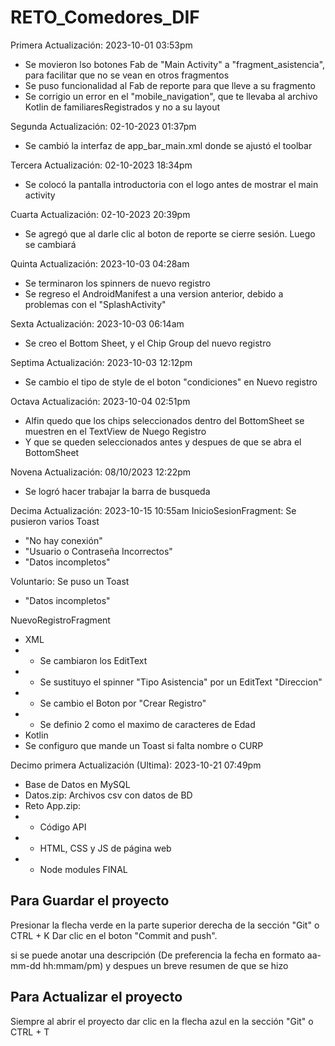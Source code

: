 # RETO_Comedores_DIF
Primera Actualización: 2023-10-01 03:53pm
- Se movieron lso botones Fab de "Main Activity" a "fragment_asistencia", para facilitar que no se vean en otros fragmentos
- Se puso funcionalidad al Fab de reporte para que lleve a su fragmento
- Se corrigio un error en el "mobile_navigation", que te llevaba al archivo Kotlin de familiaresRegistrados y no a su layout

Segunda Actualización: 02-10-2023 01:37pm
- Se cambió la interfaz de app_bar_main.xml donde se ajustó el toolbar 

Tercera Actualización: 02-10-2023 18:34pm
- Se colocó la pantalla introductoria con el logo antes de mostrar el main activity

Cuarta Actualización: 02-10-2023 20:39pm
- Se agregó que al darle clic al boton de reporte se cierre sesión. Luego se cambiará

Quinta Actualización: 2023-10-03 04:28am
- Se terminaron los spinners de nuevo registro
- Se regreso el AndroidManifest a una version anterior, debido a problemas con el "SplashActivity"

Sexta Actualización: 2023-10-03 06:14am
- Se creo el Bottom Sheet, y el Chip Group del nuevo registro

Septima Actualización: 2023-10-03 12:12pm
- Se cambio el tipo de style de el boton "condiciones" en Nuevo registro

Octava  Actualización: 2023-10-04 02:51pm
- Alfin quedo que los chips seleccionados dentro del BottomSheet se muestren en el TextView de Nuego Registro
- Y que se queden seleccionados antes y despues de que se abra el BottomSheet 

Novena Actualización: 08/10/2023 12:22pm
- Se logró hacer trabajar la barra de busqueda

Decima Actualización: 2023-10-15 10:55am
InicioSesionFragment: Se pusieron varios Toast
- "No hay conexión"
- "Usuario o Contraseña Incorrectos"
- "Datos incompletos"

Voluntario: Se puso un Toast
- "Datos incompletos"

NuevoRegistroFragment
- XML
- - Se cambiaron los EditText
- - Se sustituyo el spinner "Tipo Asistencia" por un EditText "Direccion"
- - Se cambio el Boton por "Crear Registro"
- - Se definio 2 como el maximo de caracteres de Edad
- Kotlin
- Se configuro que mande un Toast si falta nombre o CURP

Decimo primera Actualización (Ultima): 2023-10-21 07:49pm
- Base de Datos en MySQL
- Datos.zip: Archivos csv con datos de BD
- Reto App.zip:
- - Código API
- - HTML, CSS y JS de página web
- - Node modules
FINAL

## Para Guardar el proyecto
Presionar la flecha verde en la parte superior derecha de la sección "Git" o CTRL + K
Dar clic en el boton "Commit and push".

si se puede anotar una descripción (De preferencia la fecha en formato aa-mm-dd hh:mmam/pm) 
y despues un breve resumen de que se hizo

## Para Actualizar el proyecto
Siempre al abrir el proyecto dar clic en la flecha azul en la sección "Git" o CTRL + T
